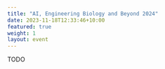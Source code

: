 ```yaml
---
title: "AI, Engineering Biology and Beyond 2024"
date: 2023-11-18T12:33:46+10:00
featured: true
weight: 1
layout: event
---
```


TODO
